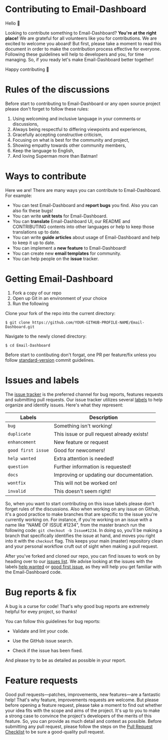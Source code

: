 # Contributing to Email-Dashboard

Hello 👋

Looking to contribute something to Email-Dashboard? <b>You're at the right place!</b> We are grateful for all volunteers like you for contributions. We are excited to welcome you aboard! But first, please take a moment to read this document in order to make the contribution process effective for everyone. Following these guidelines will help to developers and you, for time managing. So, if you ready let's make Email-Dashboard better together! 

Happy contributing 🎉

# Rules of the discussions

Before start to contributing to Email-Dashboard or any open source project please don't forget to follow these rules:

1. Using welcoming and inclusive language in your comments or discussions,
2. Always being respectful to differing viewpoints and experiences,
3. Gracefully accepting constructive criticism,
4. Focusing on what is best for the community and project,
5. Showing empathy towards other community members,
6. Keep the language to English, 
6. And loving Superman more than Batman!

# Ways to contribute

Here we are! There are many ways you can contribute to Email-Dashboard. For example:

- You can test Email-Dashboard and <b>report bugs</b> you find. Also you can also fix these bugs!  
- You can write <b>unit tests</b> for Email-Dashboard.
- You can <b>translate</b> Email-Dashboard UI, our README and CONTRIBUTING contents into other languages or help to keep those translations up to date.
- You can write <b>guide articles</b> about usage of Email-Dashboard and help to keep it up to date.
- You can implement a <b>new feature</b> to Email-Dashboard!
- You can create new <b>email templates</b> for community.
- You can help people on the <b>issue</b> tracker. 

# Getting Email-Dashboard

1. Fork a copy of our repo
2. Open up Git in an environment of your choice
3. Run the following


Clone your fork of the repo into the current directory:
```
$ git clone https://github.com/YOUR-GITHUB-PROFILE-NAME/Email-Dashboard.git
```
Navigate to the newly cloned directory:
```
$ cd Email-Dashboard
```

Before start to contibuting don't forgat, one PR per feature/fix unless you follow [standard-version](https://github.com/conventional-changelog/standard-version) commit guidelines.

# Issues and labels

The [issue tracker](https://github.com/Email-Dashboard/Email-Dashboard/issues) is the preferred channel for bug reports, features requests and submitting pull requests. Our issue tracker utilizes several [labels](https://github.com/Email-Dashboard/Email-Dashboard/labels) to help organize and identify issues. Here's what they represent:

Labels  | Description
------------- | -------------
`bug`  | Something isn't working!
`duplicate` | This issue or pull request already exists!
`enhancement` | New feature or request
`good first issue` | Good for newcomers!
`help wanted` | Extra attention is needed!
`question` | Further information is requested!
`docs` | Improving or updating our documentation.
`wontfix` | This will not be worked on!
`invalid` | This doesn't seem right!

So, when you want to start contributing on this issue labels please don't forget rules of the discussions. Also when working on any issue on Github, it's a good practice to make branches that are specific to the issue you're currently working on. For instance, if you're working on an issue with a name like "NAME OF ISSUE #1234", from the master branch run the following code: `git checkout -b Issue#1234`. In doing so, you'll be making a branch that specifically identifies the issue at hand, and moves you right into it with the `checkout` flag. This keeps your main (master) repository clean and your personal workflow cruft out of sight when making a pull request. 

After you've forked and cloned our repo, you can find issues to work on by heading over to our [issues list](https://github.com/Email-Dashboard/Email-Dashboard/issues). We advise looking at the issues with the labels [help wanted](https://github.com/Email-Dashboard/Email-Dashboard/issues?q=is%3Aissue+is%3Aopen+label%3A%22help+wanted%22) or [good first issue](https://github.com/Email-Dashboard/Email-Dashboard/issues?q=is%3Aissue+is%3Aopen+label%3A%22good+first+issue%22), as they will help you get familiar with the Email-Dashboard code.

# Bug reports & fix

A bug is a curse for code! That's why good bug reports are extremely helpful for evey project, so thanks!

You can follow this guidelines for bug reports:

- Validate and lint your code.

- Use the GitHub issue search.

- Check if the issue has been fixed.

And please try to be as detailed as possible in your report.

# Feature requests

Good pull requests—patches, improvements, new features—are a fantastic help! That's why feature, improvements requests are welcome. But please before opening a feature request, please take a moment to find out whether your idea fits with the scope and aims of the project. It's up to you to make a strong case to convince the project's developers of the merits of this feature. So, you can provide as much detail and context as possible. Before submitting any pull request, please follow the steps on the [Pull Request Checklist](https://github.com/adobe/brackets/wiki/Pull-Request-Checklist) to be sure a good-quality pull request.








